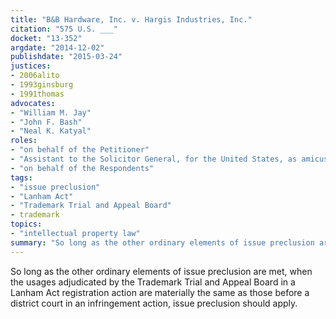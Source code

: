 ```yaml
---
title: "B&B Hardware, Inc. v. Hargis Industries, Inc."
citation: "575 U.S. ___"
docket: "13-352"
argdate: "2014-12-02"
publishdate: "2015-03-24"
justices:
- 2006alito
- 1993ginsburg
- 1991thomas
advocates:
- "William M. Jay"
- "John F. Bash"
- "Neal K. Katyal"
roles:
- "on behalf of the Petitioner"
- "Assistant to the Solicitor General, for the United States, as amicus curiae, supporting the Petitioner"
- "on behalf of the Respondents"
tags:
- "issue preclusion"
- "Lanham Act"
- "Trademark Trial and Appeal Board"
- trademark
topics:
- "intellectual property law"
summary: "So long as the other ordinary elements of issue preclusion are met, when the usages adjudicated by the Trademark Trial and Appeal Board in a Lanham Act registration action are materially the same as those before a district court in an infringement action, issue preclusion should apply."
---
```

So long as the other ordinary elements of issue preclusion are met, when the usages adjudicated by the Trademark Trial and Appeal Board in a Lanham Act registration action are materially the same as those before a district court in an infringement action, issue preclusion should apply.

